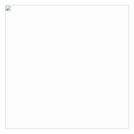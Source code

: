 <img src="https://github-readme-stats.vercel.app/api?username=MubashirAngathil&show_icons=true&theme=ADD_THEME_HERE" width="400">
